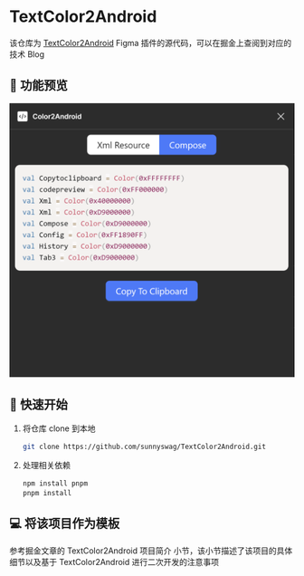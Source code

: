 # TextColor2Android
该仓库为 [TextColor2Android](https://www.figma.com/community/plugin/1287346413780241146/textcolor2android) Figma 插件的源代码，可以在掘金上查阅到对应的技术 Blog

## 🎥 功能预览
![preview](./assets/preview.png)
## 🚀 快速开始
1. 将仓库 clone 到本地
    ```bash
    git clone https://github.com/sunnyswag/TextColor2Android.git
    ```
2. 处理相关依赖
    ```bash
    npm install pnpm
    pnpm install
    ```
## 💻 将该项目作为模板
参考掘金文章的 TextColor2Android 项目简介 小节，该小节描述了该项目的具体细节以及基于 TextColor2Android 进行二次开发的注意事项
